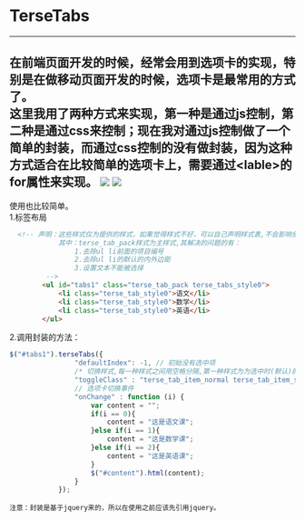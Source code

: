 # TerseTabs
---
在前端页面开发的时候，经常会用到选项卡的实现，特别是在做移动页面开发的时候，选项卡是最常用的方式了。<br>
这里我用了两种方式来实现，第一种是通过js控制，第二种是通过css来控制；现在我对通过js控制做了一个简单的封装，而通过css控制的没有做封装，因为这种方式适合在比较简单的选项卡上，需要通过&lt;lable&gt;的for属性来实现。
![](https://github.com/ReconcileMySelf/TerseTabs/raw/master/images/screen1.png)
![](https://github.com/ReconcileMySelf/TerseTabs/raw/master/images/screen2.png)
---
使用也比较简单。<br>
1.标签布局
``` HTML
  <!-- 声明：这些样式仅为提供的样式，如果觉得样式不好，可以自己声明样式表,不会影响使用
            其中：terse_tab_pack样式为主样式,其解决的问题的有：
                1.去除ul li前面的项目编号
                2.去除ul li的默认的内外边距
                3.设置文本不能被选择
         -->
        <ul id="tabs1" class="terse_tab_pack terse_tabs_style0">
            <li class="terse_tab_style0">语文</li>
            <li class="terse_tab_style0">数学</li>
            <li class="terse_tab_style0">英语</li>
        </ul>
```
2.调用封装的方法：
```javascript
$("#tabs1").terseTabs({
                "defaultIndex": -1, // 初始没有选中项
                /* 切换样式,每一种样式之间用空格分隔,第一种样式为为选中时(默认)的样式,第二种样式为选中时的样式 */
                "toggleClass" : "terse_tab_item_normal terse_tab_item_selected",
                // 选项卡切换事件
                "onChange" : function (i) {
                    var content = "";
                    if(i == 0){
                        content = "这是语文课";
                    }else if(i == 1){
                        content = "这是数学课";
                    }else if(i == 2){
                        content = "这是英语课";
                    }
                    $("#content").html(content);
                }
            });
```
`注意：封装是基于jquery来的，所以在使用之前应该先引用jquery。`
